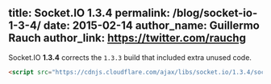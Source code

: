 title: Socket.IO 1.3.4
permalink: /blog/socket-io-1-3-4/
date: 2015-02-14
author_name: Guillermo Rauch
author_link: https://twitter.com/rauchg
---

Socket.IO **1.3.4** corrects the `1.3.3` build that included extra unused code.

```html
<script src="https://cdnjs.cloudflare.com/ajax/libs/socket.io/1.3.4/socket.io.min.js"></script>
```
